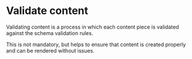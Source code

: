 # Validate content

Validating content is a process in which each content piece is validated against
the schema validation rules.

This is not mandatory, but helps to ensure that content is created properly and can be rendered without issues.